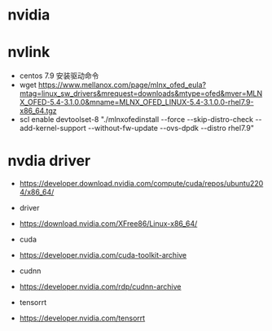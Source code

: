 # nvidia

# nvlink
- centos 7.9 安装驱动命令
- wget https://www.mellanox.com/page/mlnx_ofed_eula?mtag=linux_sw_drivers&mrequest=downloads&mtype=ofed&mver=MLNX_OFED-5.4-3.1.0.0&mname=MLNX_OFED_LINUX-5.4-3.1.0.0-rhel7.9-x86_64.tgz
- scl enable devtoolset-8  "./mlnxofedinstall --force --skip-distro-check --add-kernel-support --without-fw-update --ovs-dpdk --distro rhel7.9"

# nvdia driver

- https://developer.download.nvidia.com/compute/cuda/repos/ubuntu2204/x86_64/

- driver
- https://download.nvidia.com/XFree86/Linux-x86_64/

- cuda
- https://developer.nvidia.com/cuda-toolkit-archive

- cudnn
- https://developer.nvidia.com/rdp/cudnn-archive

- tensorrt
- https://developer.nvidia.com/tensorrt

